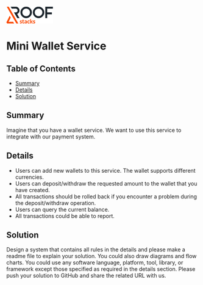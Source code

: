 ![RoofStacks Logo](../../roofstacks-logo.png)

# Mini Wallet Service

## Table of Contents
- [Summary](#summary)
- [Details](#details)
- [Solution](#solution)

## Summary
Imagine that you have a wallet service. We want to use this service to integrate with our payment system.

## Details
- Users can add new wallets to this service. The wallet supports different currencies.
- Users can deposit/withdraw the requested amount to the wallet that you have created.
- All transactions should be rolled back if you encounter a problem during the deposit/withdraw operation.
- Users can query the current balance.
- All transactions could be able to report.

## Solution
Design a system that contains all rules in the details and please make a readme file to explain your solution. You could also draw diagrams and flow charts. You could use any software language, platform, tool, library, or framework except those specified as required in the details section. Please push your solution to GitHub and share the related URL with us.
